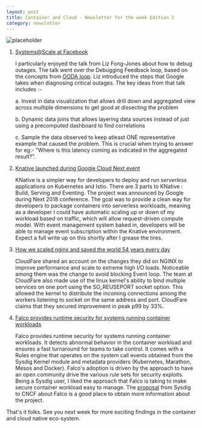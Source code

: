 ```yaml
---
layout: post
title: Container and Cloud - Newsletter for the week Edition 2
category: newsletter
---
```


![placeholder](https://vivekjuneja.files.wordpress.com/2016/04/shipping-containers.jpg?w=660 "shipping containers")

1. [Systems@Scale at Facebook](https://code.fb.com/core-data/systems-scale-2018-recap/)

	I particularly enjoyed the talk from Liz Fong-Jones about how to debug outages. The talk went over the Debugging Feedback loop, based on the concepts from <a href="https://en.wikipedia.org/wiki/OODA_loop">OODA loop</a>. Liz introduced the steps that Google takes when diagnosing critical outages. The key ideas from that talk includes :- 
		
	a. Invest in data visualization that allows drill down and aggregated view across multiple dimensions to get good at dissecting the problem 

	b. Dynamic data joins that allows layering data sources instead of just using a precomputed dashboard to find correlations 

	c. Sample the data observed to keep atleast ONE representative example that caused the problem. This is crucial when trying to answer for eg:- "Where is this latency coming as indicated in the aggregated result?".	


2. [Knative launched during Google Cloud Next event](https://cloud.google.com/knative/)

	KNative is a simpler way for developers to deploy and run *serverless* applications on Kubernetes and Istio. There are 3 parts to KNative : Build, Serving and Eventing. The project was announced by Google during Next 2018 conference. The goal was to provide a clean way for developers to package containers into serverless workloads, meaning as a developer I could have automatic scaling up or down of my workload based on traffic, which will allow request-driven compute model. With event management system baked in, developers will be able to manage event subscription within the Knative environment. Expect a full write up on this shortly after I grease the tires. 

3. [How we scaled nginx and saved the world 54 years every day](https://blog.cloudflare.com/how-we-scaled-nginx-and-saved-the-world-54-years-every-day/)

    CloudFare shared an account on the changes they did on NGINX to improve performance and scale to extreme high I/O loads. Noticeable among them was the change to avoid blocking Event loop. The team at CloudFare also made use of the linux kernel's ability to bind multiple services on one port using the SO_REUSEPORT socket option. This allowed the kernel to distribute the incoming connections among the workers listening to socket on the same address and port. CloudFare claims that they secured  improvement in peak p99 by 33%. 
    
4. [Falco provides runtime security for systems running container workloads](https://sysdig.com/opensource/falco/)

    Falco provides runtime security for systems running container workloads. It detects abnormal behavior in the container workload and ensures a fast turnaround for teams to take control. It comes with a Rules engine that operates on the system call events obtained from the Sysdig Kernel module and metadata providers (Kubernetes, Marathon, Mesos and Docker). Falco's adoption is driven by the approach to have an open community drive the various rule sets for security exploits. Being a Sysdig user, I liked the approach that Falco is taking to make secure container workload easy to manage. The [proposal](https://docs.google.com/document/d/1uf20azEZ_CciqzdG60rtqjrqzrUVlyVOwevPrxhfpoA/edit#) from Sysdig to CNCF about Falco is a good place to obtain more information about the project.
    
    
That's it folks. See you next week for more exciting findings in the container and cloud native eco-system. 
